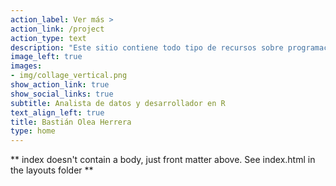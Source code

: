 ```yaml
---
action_label: Ver más >
action_link: /project
action_type: text
description: "Este sitio contiene todo tipo de recursos sobre programación con el lenguaje R aplicado a datos sociales. Mi objetivo es compartir datos sociales sobre Chile de forma atractiva y accesible, para que cualquier persona pueda explorar datos que le permitan responder sus inquietudes, o bien, adentrarse en el código y desarrollar sus propios análisis."
image_left: true
images:
- img/collage_vertical.png
show_action_link: true
show_social_links: true
subtitle: Analista de datos y desarrollador en R
text_align_left: true
title: Bastián Olea Herrera
type: home
---
```


** index doesn't contain a body, just front matter above.
See index.html in the layouts folder **
